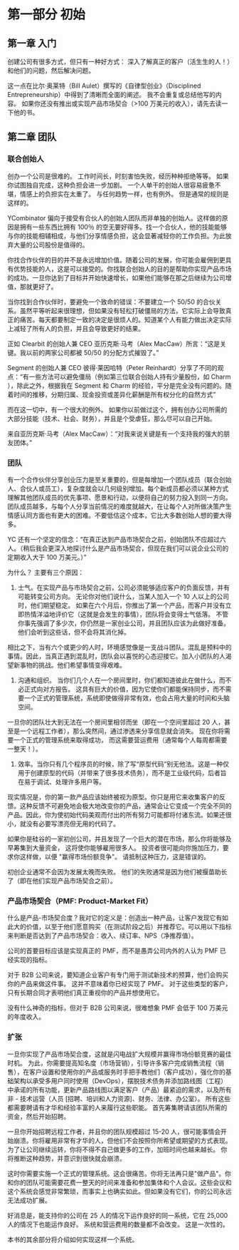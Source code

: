 # 第一部分 初始

## 第一章 入门

创建公司有很多方式，但只有一种好方式： 深入了解真正的客户（活生生的人！）和他们的问题，然后解决问题。

这一点在比尔·奥莱特（Bill Aulet）撰写的《自律型创业》（Disciplined Entrepreneurship）中得到了清晰而全面的阐述。 我不会重复或总结他写的内容。 如果你还没有推出或实现产品市场契合（>100 万美元的收入），请先去读一下他的书。

## 第二章 团队

### 联合创始人

创办一个公司是很难的。 工作时间长，时刻害怕失败，经历种种拒绝等等。 如果你试图独自完成，这种负担会进一步加剧。 一个人单干的创始人很容易疲惫不堪，情感上的负担实在太重了。 与任何趋势一样，也有例外。 但是通常的规则是这样的。

YCombinator 偏向于接受有合伙人的创始人团队而非单独的创始人。这样做的原因是拥有一些东西比拥有 100％ 的空无要好得多。找一个合伙人，他的技能能够与你的技能相辅相成，与他们分享情感负担，这会显著减轻你的工作负担。为此放弃大量的公司股份是值得的。

你找合作伙伴的目的并不是永远增加价值。随着公司的发展，你可能会雇佣到更具有优势技能的人，这是可以接受的。你找联合创始人的目的是帮助你实现产品市场的成功。一旦你达到了目标并开始快速增长，如果他们能够在那之后继续为公司增值，那就更好了。

当你找到合作伙伴时，要避免一个致命的错误：不要建立一个 50/50 的合伙关系。虽然平等听起来很理想，但如果没有轻松打破僵局的方法，它实际上会导致真正的痛苦。每天都要制定一致的决定是很烦人的。知道某个人有能力做出决定实际上减轻了所有人的负担，并且会导致更好的结果。

正如 Clearbit 的创始人兼 CEO 亚历克斯·马考（Alex MacCaw）所言：“这是关键。我以前的两家公司都被 50/50 的分配方式摧毁了。”

Segment 的创始人兼 CEO 彼得·莱因哈特（Peter Reinhardt）分享了不同的观点：“有一些方法可以避免僵局（例如第三位联合创始人持有少量股份，如 Charm ），除此之外，根据我在 Segment 和 Charm 的经验，平分是完全没有问题的。随着时间的推移，分期归属、现金投资或差异化薪酬是所有权分化的自然方式”

而在这一切中，有一个很大的例外。 如果你以前做过这个，拥有创办公司所需的大部分技能（技术、社会、财务），并且是个受虐狂，那么尽可以自己开始。

来自亚历克斯·马考（Alex MacCaw）：“对我来说关键是有一个支持我的强大的朋友团体。”

### 团队

有一个合作伙伴分享创业压力是至关重要的，但是每增加一个团队成员（联合创始人、合伙人或员工），复杂度就会以几何级别增加。每个新成员都必须以某种方式理解其他团队成员的优先事项、愿景和行动，以便将自己的努力投入到同一方向。团队成员越多，与每个人分享当前情况的难度就越大，在让每个人对所做决策产生情感认同方面也有更大的困难。不要低估这个成本，它比大多数创始人想的要大得多。

YC 还有一个坚定的信念：“在真正达到产品市场契合之前，创始团队不应超过六人。（稍后我会更深入地探讨什么是产品市场契合，但现在我们可以说企业公司的定期收入大于 100 万美元。）”

为什么？ 主要有三个原因：

1.  士气。在实现产品与市场契合之前，公司必须能够适应客户的负面反馈，并有可能转变公司方向。 无论你对他们说什么，当某人加入一个 10 人以上的公司时，他们期望稳定。 如果在六个月后，你推出了第一个产品，而客户并没有立即热情洋溢地评价它（这就是会发生的事情），团队将会变得士气低落。 不管你事先强调了多少次，你仍然是一家创业公司，并且团队应该为此做好准备。 他们会听到这些话，但不会将其消化掉。

相比之下，当有六个或更少的人时，环境感觉像是一支战斗团队。混乱是预料中的事情。因此，当真正遇到混乱时，团队会以喜悦的心态迎接它。加入小团队的人渴望新事物的挑战。他们希望事情变得艰难。

1.  沟通和组织。 当你们几个人在一个房间里时，你们都知道彼此在做什么，而不必正式向对方报告。 这具有巨大的价值，因为它使你们都能保持同步，而不需要一个正式的管理系统，系统即使做得非常有效，也会占用大量的时间和头脑空间。

一旦你的团队壮大到无法在一个房间里相邻而坐（即在一个空间里超过 20 人，甚至是一个远程工作者），那么突然间，通过渗透来分享信息就会消失。 现在你将需要一个正式的管理系统来取得成功， 而这需要营运费用（通常每个人每周都需要一整天！）。

1.  效率。当你只有几个程序员的时候，除了写“原型代码”别无他法。这是一种仅用于创建原型的代码（并带来了很多技术债务），而不是工业级代码，后者旨在易于调试、处理许多用户等。

现实情况是，你的第一款产品应该始终被视为原型。你只是用它来收集客户的反馈。这种反馈不可避免地会极大地改变你的产品，通常会让它变成一个完全不同的产品。因此，你为使初始代码美观而付出的所有努力可能都将付诸东流。如果还很小，就没有必要写漂亮但无用的代码了。

如果你是硅谷的一家初创公司，并且发现了一个巨大的潜在市场，那么你将能够及早筹集到大量资金， 这将使你能够雇用很多人。 投资者很可能向你施加压力，要求你这样做，以便 "赢得市场份额竞争"。 请抵制这种压力，这是错误的。

初创企业通常不会因为发展太晚而失败。 他们的失败通常是因为他们被揠苗助长了（即在他们实现产品市场契合之前）。

### 产品市场契合（PMF: Product-Market Fit）

什么是产品-市场契合度？我对它的定义是：创造出一种产品，让客户发现它有如此大的价值，以至于他们愿意购买（在测试阶段之后）并推荐它。可以用以下指标来判断是否达到了产品市场契合：收入、续订率、NPS（净推荐值）。

公司的首要目标应该是实现真正的 PMF，而不是愚弄公司内外的人认为 PMF 已经实现的指标。

对于 B2B 公司来说，要知道企业客户有专门用于测试新技术的预算，他们会购买你的产品来做这件事。 这并不意味着你已经实现了 PMF。 对于这些类型的客户，只有长期合同才表明他们真正重视你的产品并想使用它。

没有什么神奇的指标，但对于 B2B 公司来说，很难想象 PMF 会低于 100 万美元的年度收入。

### 扩张

一旦你实现了产品市场契合度，这就是闪电战扩大规模并赢得市场份额竞赛的最佳时机。 为此，你需要提高知名度（市场营销），引导许多客户完成销售流程（销售），在客户设置和使用你的产品或服务时手把手教他们（客户成功），强化你的基础架构以承受多用户同时使用（DevOps），摆脱技术债务并添加路线图（工程）中承诺的所有功能，更新产品路线图以满足客户（产品）最紧迫的需求，以及所有非 - 技术运营（人员 [招聘、培训和人力资源]、财务、法律、办公室）。 所有这些都需要聘请有才华和经验丰富的人来履行这些职能。 首先筹集聘请该团队所需的资金，然后开始招聘。

一旦你开始招聘远程工作者，并且你的团队规模超过 15-20 人，很可能事情会开始崩溃。你将雇用非常有才华的人，但他们不会按照你所希望或期望的方式表现。为了让公司继续运转，你将不得不自己做更多的工作，加班时间也越来越长。 你将推断这种趋势，并意识到很快就会崩溃。

这时你需要实施一个正式的管理系统。这会很痛苦。你将无法再只是"做产品"。你和你的团队可能需要花费一整天的时间来准备和参加集体和个人会议。这些会议和这个系统会感觉非常繁琐，而事实上也确实如此。但如果没有它们，你的公司永远无法成功扩展。

好消息是，能支持你的公司在 25 人的情况下运作良好的同一系统，它在 25,000 人的情况下也能运作良好。 系统和营运费用的数量都不会改变。 这是一次性的。

本书的其余部分将介绍如何实现这样一个系统。